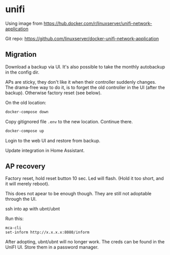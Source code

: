 unifi
=====

Using image from https://hub.docker.com/r/linuxserver/unifi-network-application 

Git repo: https://github.com/linuxserver/docker-unifi-network-application

## Migration

Download a backup via UI.
It's also possible to take the monthly autobackup in the config dir.

APs are sticky, they don't like it when their controller suddenly changes.
The drama-free way to do it, is to forget the old controller in the UI (after the backup).
Otherwise factory reset (see below).

On the old location:

```sh
docker-compose down
```

Copy gitignored file `.env` to the new location.
Continue there.

```sh
docker-compose up
```

Login to the web UI and restore from backup.

Update integration in Home Assistant.

## AP recovery

Factory reset, hold reset button 10 sec. 
Led will flash.
(Hold it too short, and it will merely reboot).

This does not apear to be enough though.
They are still not adoptable through the UI.

ssh into ap with ubnt/ubnt

Run this:

```
mca-cli
set-inform http://x.x.x.x:8080/inform
```

After adopting, ubnt/ubnt will no longer work. 
The creds can be found in the UniFI UI. 
Store them in a password manager.

